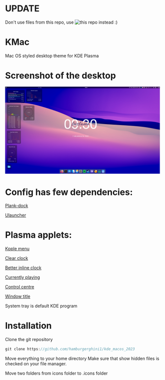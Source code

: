 # UPDATE
Don't use files from this repo, use ![this repo](https://github.com/hamburgerghini1/kde_macos_2023) instead :)

# KMac
Mac OS styled desktop theme for KDE Plasma

# Screenshot of the desktop

![Alt text](https://github.com/hamburgerghini1/kde_macos_2023/blob/main/Screenshot_20230207_093029.png)

# Config has few dependencies:
[Plank-dock](https://github.com/ricotz/plank)

[Ulauncher](https://github.com/Ulauncher/Ulauncher)

# Plasma applets:
[Kpple menu](https://www.pling.com/p/1384156)

[Clear clock](https://www.pling.com/p/1666554)

[Better inline clock](https://www.pling.com/p/1245902)

[Currently playing](https://www.pling.com/p/1821551)

[Control centre](https://www.pling.com/p/1916655)

[Window title](https://www.pling.com/p/1274218)

System tray is default KDE program

# Installation

Clone the git repository
```javascript
git clone https://github.com/hamburgerghini1/kde_macos_2023
```

Move everything to your home directory
Make sure that show hidden files is checked on your file manager.

Move two folders from icons folder to .icons folder 
